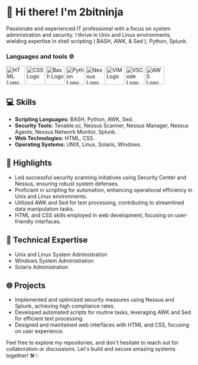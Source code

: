 # 👋 Hi there! I'm 2bitninja

Passionate and experienced IT professional with a focus on system administration and security. I thrive in Unix and Linux environments, wielding expertise in shell scripting ( BASH, AWK, & Sed ), Python, Splunk.

### Languages and tools ⚙️
<!-- For more icons please follow  https://github.com/MikeCodesDotNET/ColoredBadges -->
<p align="left">
  <img src="https://www.svgrepo.com/show/303205/html-5-logo.svg" alt="HTML Logo" width="50" height="50"/> 
  <img src="https://www.svgrepo.com/show/303481/css-3-logo.svg" alt="CSS Logo" width="50" height="50"/>
  <img src="https://cdn.worldvectorlogo.com/logos/bash-1.svg" alt="Bash Logo" width="50" height="50"/> 
  
  <img src="https://cdn.worldvectorlogo.com/logos/python-5.svg" alt="Python Logo" width="50" height="50"/>
  <img src="https://www.svgrepo.com/show/331601/tenable.svg" alt="Nessus Logo" width="50" height="50"/>
  <img src="https://www.svgrepo.com/show/354516/vim.svg" alt="VIM Logo" width="50" height="50"/>
  <img src="https://cdn.worldvectorlogo.com/logos/visual-studio-code-1.svg" alt="VSCode Logo" width="50" height="50"/>
  
  <img src="https://cdn.worldvectorlogo.com/logos/aws-2.svg" alt="AWS Logo" width="50" height="50"/>
</p>

## 💻 Skills
- **Scripting Languages:** BASH, Python, AWK, Sed.
- **Security Tools:** Tenable.sc, Nessus Scanner, Nessus Manager, Nessus Agents, Nessus Network Monitor, Splunk.
- **Web Technologies:** HTML, CSS.
- **Operating Systems:** UNIX, Linux, Solaris, Windows.

## 🚀 Highlights
- Led successful security scanning initiatives using Security Center and Nessus, ensuring robust system defenses.
- Proficient in scripting for automation, enhancing operational efficiency in Unix and Linux environments.
- Utilized AWK and Sed for text processing, contributing to streamlined data manipulation tasks.
- HTML and CSS skills employed in web development, focusing on user-friendly interfaces.

## 🔧 Technical Expertise
- Unix and Linux System Administration
- Windows System Administration
- Solaris Administration

## 🌐 Projects
- Implemented and optimized security measures using Nessus and Splunk, achieving high compliance rates.
- Developed automated scripts for routine tasks, leveraging AWK and Sed for efficient text processing.
- Designed and maintained web interfaces with HTML and CSS, focusing on user experience.

Feel free to explore my repositories, and don't hesitate to reach out for collaboration or discussions. Let's build and secure amazing systems together! 🛠️✨


<!--
**2bitninja/2bitninja** is a ✨ _special_ ✨ repository because its `README.md` (this file) appears on your GitHub profile.

Here are some ideas to get you started:

- 🔭 I’m currently working on ...
- 🌱 I’m currently learning ...
- 👯 I’m looking to collaborate on ...
- 🤔 I’m looking for help with ...
- 💬 Ask me about ...
- 📫 How to reach me: ...
- 😄 Pronouns: ...
- ⚡ Fun fact: ...
-->

